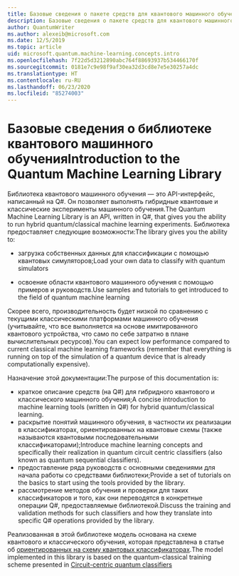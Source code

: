 ```yaml
---
title: Базовые сведения о пакете средств для квантового машинного обучения | Документация Майкрософт
description: Базовые сведения о пакете средств для квантового машинного обучения
author: QuantumWriter
ms.author: alexeib@microsoft.com
ms.date: 12/5/2019
ms.topic: article
uid: microsoft.quantum.machine-learning.concepts.intro
ms.openlocfilehash: 7f22d5d3212890abc764f88693937b534466170f
ms.sourcegitcommit: 0181e7c9e98f9af30ea32d3cd8e7e5e30257a4dc
ms.translationtype: HT
ms.contentlocale: ru-RU
ms.lasthandoff: 06/23/2020
ms.locfileid: "85274003"
---
```

# <a name="introduction-to-the-quantum-machine-learning-library"></a><span data-ttu-id="47c10-103">Базовые сведения о библиотеке квантового машинного обучения</span><span class="sxs-lookup"><span data-stu-id="47c10-103">Introduction to the Quantum Machine Learning Library</span></span>

<span data-ttu-id="47c10-104">Библиотека квантового машинного обучения — это API-интерфейс, написанный на Q#. Он позволяет выполнять гибридные квантовые и классические эксперименты машинного обучения.</span><span class="sxs-lookup"><span data-stu-id="47c10-104">The Quantum Machine Learning Library is an API, written in Q#, that gives you the ability to run hybrid quantum/classical machine learning experiments.</span></span> <span data-ttu-id="47c10-105">Библиотека предоставляет следующие возможности:</span><span class="sxs-lookup"><span data-stu-id="47c10-105">The library gives you the ability to:</span></span>

- <span data-ttu-id="47c10-106">загрузка собственных данных для классификации с помощью квантовых симуляторов;</span><span class="sxs-lookup"><span data-stu-id="47c10-106">Load your own data to classify with quantum simulators</span></span>

- <span data-ttu-id="47c10-107">освоение области квантового машинного обучения с помощью примеров и руководств.</span><span class="sxs-lookup"><span data-stu-id="47c10-107">Use samples and tutorials to get introduced to the field of quantum machine learning</span></span>

<span data-ttu-id="47c10-108">Скорее всего, производительность будет низкой по сравнению с текущими классическими платформами машинного обучения (учитывайте, что все выполняется на основе имитированного квантового устройства, что само по себе затратно в плане вычислительных ресурсов).</span><span class="sxs-lookup"><span data-stu-id="47c10-108">You can expect low performance compared to current classical machine learning frameworks (remember that everything is running on top of the simulation of a quantum device that is already computationally expensive).</span></span>

<span data-ttu-id="47c10-109">Назначение этой документации:</span><span class="sxs-lookup"><span data-stu-id="47c10-109">The purpose of this documentation is:</span></span>

- <span data-ttu-id="47c10-110">краткое описание средств (на Q\#) для гибридного квантового и классического машинного обучения;</span><span class="sxs-lookup"><span data-stu-id="47c10-110">A concise introduction to machine learning tools (written in Q\#) for hybrid quantum/classical learning.</span></span>
- <span data-ttu-id="47c10-111">раскрытие понятий машинного обучения, в частности их реализации в классификаторах, ориентированных на квантовые схемы (также называются квантовыми последовательными классификаторами);</span><span class="sxs-lookup"><span data-stu-id="47c10-111">Introduce machine learning concepts and specifically their realization in quantum circuit centric classifiers (also known as quantum sequential classifiers).</span></span>
- <span data-ttu-id="47c10-112">предоставление ряда руководств с основными сведениями для начала работы со средствами библиотеки;</span><span class="sxs-lookup"><span data-stu-id="47c10-112">Provide a set of tutorials on the basics to start using the tools provided by the library.</span></span>
- <span data-ttu-id="47c10-113">рассмотрение методов обучения и проверки для таких классификаторов и того, как они переводятся в конкретные операции Q\#, предоставляемые библиотекой.</span><span class="sxs-lookup"><span data-stu-id="47c10-113">Discuss the training and validation methods for such classifiers and how they translate into specific Q\# operations provided by the library.</span></span>

<span data-ttu-id="47c10-114">Реализованная в этой библиотеке модель основана на схеме квантового и классического обучения, которая представлена в статье об [ориентированных на схему квантовых классификаторах](https://arxiv.org/abs/1804.00633).</span><span class="sxs-lookup"><span data-stu-id="47c10-114">The model implemented in this library is based on the quantum-classical training scheme presented in [Circuit-centric quantum classifiers](https://arxiv.org/abs/1804.00633)</span></span>
